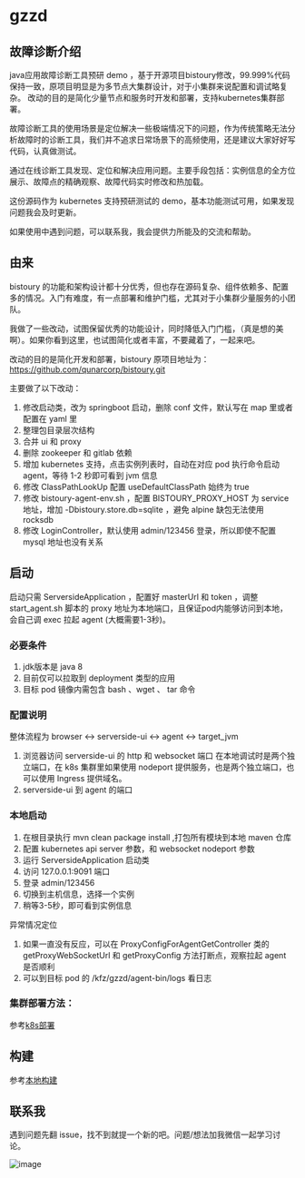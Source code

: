 # gzzd 

## 故障诊断介绍

java应用故障诊断工具预研 demo ，基于开源项目bistoury修改，99.999%代码保持一致，原项目明显是为多节点大集群设计，对于小集群来说配置和调试略复杂。
改动的目的是简化少量节点和服务时开发和部署，支持kubernetes集群部署。

故障诊断工具的使用场景是定位解决一些极端情况下的问题，作为传统策略无法分析故障时的诊断工具，我们并不追求日常场景下的高频使用，还是建议大家好好写代码，认真做测试。

通过在线诊断工具发现、定位和解决应用问题。主要手段包括：实例信息的全方位展示、故障点的精确观察、故障代码实时修改和热加载。

这份源码作为 kubernetes 支持预研测试的 demo，基本功能测试可用，如果发现问题我会及时更新。

如果使用中遇到问题，可以联系我，我会提供力所能及的交流和帮助。

## 由来
bistoury 的功能和架构设计都十分优秀，但也存在源码复杂、组件依赖多、配置多的情况。入门有难度，有一点部署和维护门槛，尤其对于小集群少量服务的小团队。

我做了一些改动，试图保留优秀的功能设计，同时降低入门门槛，（真是想的美啊）。如果你看到这里，也试图简化或者丰富，不要藏着了，一起来吧。

改动的目的是简化开发和部署，bistoury 原项目地址为： https://github.com/qunarcorp/bistoury.git

主要做了以下改动：
1. 修改启动类，改为 springboot 启动，删除 conf 文件，默认写在 map 里或者配置在 yaml 里
2. 整理包目录层次结构
3. 合并 ui 和 proxy 
4. 删除 zookeeper 和 gitlab 依赖
5. 增加 kubernetes 支持，点击实例列表时，自动在对应 pod 执行命令启动 agent，等待 1-2 秒即可看到 jvm 信息
6. 修改 ClassPathLookUp 配置 useDefaultClassPath 始终为 true
7. 修改 bistoury-agent-env.sh ，配置 BISTOURY_PROXY_HOST 为 service 地址，增加 -Dbistoury.store.db=sqlite ，避免 alpine 缺包无法使用 rocksdb
8. 修改 LoginController，默认使用 admin/123456 登录，所以即使不配置 mysql 地址也没有关系

## 启动

启动只需 ServersideApplication ，配置好 masterUrl 和 token ，调整 start_agent.sh 脚本的 proxy 地址为本地端口，且保证pod内能够访问到本地，会自己调 exec 拉起 agent (大概需要1-3秒)。

### 必要条件
1. jdk版本是 java 8
2. 目前仅可以拉取到 deployment 类型的应用
3. 目标 pod 镜像内需包含 bash 、wget 、 tar 命令


### 配置说明
整体流程为
browser <-> serverside-ui <-> agent <-> target_jvm

1. 浏览器访问 serverside-ui 的 http 和 websocket 端口
在本地调试时是两个独立端口，在 k8s 集群里如果使用 nodeport 提供服务，也是两个独立端口，也可以使用 Ingress 提供域名。
2. serverside-ui 到 agent 的端口 


### 本地启动
1. 在根目录执行 mvn clean package install ,打包所有模块到本地 maven 仓库
2. 配置 kubernetes api server 参数，和 websocket nodeport 参数
3. 运行 ServersideApplication 启动类
4. 访问 127.0.0.1:9091 端口
5. 登录 admin/123456
6. 切换到主机信息，选择一个实例
7. 稍等3-5秒，即可看到实例信息 

异常情况定位
1. 如果一直没有反应，可以在 ProxyConfigForAgentGetController 类的 getProxyWebSocketUrl 和 getProxyConfig 方法打断点，观察拉起 agent 是否顺利
2. 可以到目标 pod 的 /kfz/gzzd/agent-bin/logs 看日志


### 集群部署方法：

参考[k8s部署](doc/README.md#如何在集群部署)

## 构建
参考[本地构建](doc/README.md#如何构建服务镜像)

## 联系我
遇到问题先翻 issue，找不到就提一个新的吧。问题/想法加我微信一起学习讨论。

![image](https://user-images.githubusercontent.com/11847818/130450201-83353069-553e-432d-8492-db6bb674f845.png)

